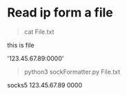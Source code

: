 # Read ip form a file

>cat File.txt 

this is file

'123.45.67.89:0000' 

>python3 sockFormatter.py File.txt

socks5 123.45.67.89     0000
